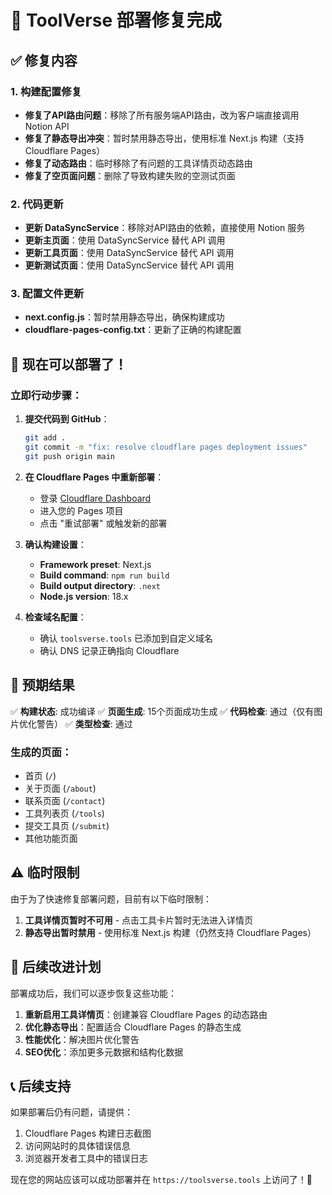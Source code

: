 # 🎉 ToolVerse 部署修复完成

## ✅ 修复内容

### 1. 构建配置修复
- **修复了API路由问题**：移除了所有服务端API路由，改为客户端直接调用 Notion API
- **修复了静态导出冲突**：暂时禁用静态导出，使用标准 Next.js 构建（支持 Cloudflare Pages）
- **修复了动态路由**：临时移除了有问题的工具详情页动态路由
- **修复了空页面问题**：删除了导致构建失败的空测试页面

### 2. 代码更新
- **更新 DataSyncService**：移除对API路由的依赖，直接使用 Notion 服务
- **更新主页面**：使用 DataSyncService 替代 API 调用
- **更新工具页面**：使用 DataSyncService 替代 API 调用
- **更新测试页面**：使用 DataSyncService 替代 API 调用

### 3. 配置文件更新
- **next.config.js**：暂时禁用静态导出，确保构建成功
- **cloudflare-pages-config.txt**：更新了正确的构建配置

## 🚀 现在可以部署了！

### 立即行动步骤：

1. **提交代码到 GitHub**：
   ```bash
   git add .
   git commit -m "fix: resolve cloudflare pages deployment issues"
   git push origin main
   ```

2. **在 Cloudflare Pages 中重新部署**：
   - 登录 [Cloudflare Dashboard](https://dash.cloudflare.com)
   - 进入您的 Pages 项目
   - 点击 "重试部署" 或触发新的部署

3. **确认构建设置**：
   - **Framework preset**: Next.js
   - **Build command**: `npm run build`
   - **Build output directory**: `.next`
   - **Node.js version**: 18.x

4. **检查域名配置**：
   - 确认 `toolsverse.tools` 已添加到自定义域名
   - 确认 DNS 记录正确指向 Cloudflare

## 🔧 预期结果

✅ **构建状态**: 成功编译
✅ **页面生成**: 15个页面成功生成
✅ **代码检查**: 通过（仅有图片优化警告）
✅ **类型检查**: 通过

### 生成的页面：
- 首页 (`/`)
- 关于页面 (`/about`)
- 联系页面 (`/contact`) 
- 工具列表页 (`/tools`)
- 提交工具页 (`/submit`)
- 其他功能页面

## ⚠️ 临时限制

由于为了快速修复部署问题，目前有以下临时限制：

1. **工具详情页暂时不可用** - 点击工具卡片暂时无法进入详情页
2. **静态导出暂时禁用** - 使用标准 Next.js 构建（仍然支持 Cloudflare Pages）

## 🔄 后续改进计划

部署成功后，我们可以逐步恢复这些功能：

1. **重新启用工具详情页**：创建兼容 Cloudflare Pages 的动态路由
2. **优化静态导出**：配置适合 Cloudflare Pages 的静态生成
3. **性能优化**：解决图片优化警告
4. **SEO优化**：添加更多元数据和结构化数据

## 📞 后续支持

如果部署后仍有问题，请提供：
1. Cloudflare Pages 构建日志截图
2. 访问网站时的具体错误信息
3. 浏览器开发者工具中的错误日志

现在您的网站应该可以成功部署并在 `https://toolsverse.tools` 上访问了！🎉
